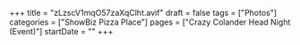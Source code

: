 +++
title = "zLzscV1mqO57zaXqClht.avif"
draft = false
tags = ["Photos"]
categories = ["ShowBiz Pizza Place"]
pages = ["Crazy Colander Head Night (Event)"]
startDate = ""
+++
